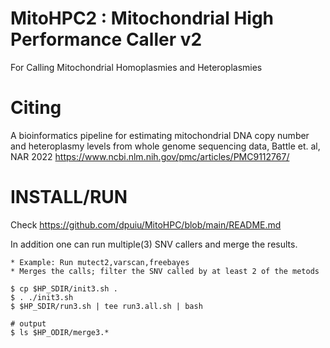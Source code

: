 # MitoHPC2 : Mitochondrial High Performance Caller v2 #

For Calling Mitochondrial Homoplasmies and Heteroplasmies

# Citing #

A bioinformatics pipeline for estimating mitochondrial DNA copy number and heteroplasmy levels from whole genome sequencing data, Battle et. al, NAR 2022
https://www.ncbi.nlm.nih.gov/pmc/articles/PMC9112767/ 

# INSTALL/RUN ##
    
Check https://github.com/dpuiu/MitoHPC/blob/main/README.md

In addition one can run multiple(3) SNV callers and merge the results.
     
    * Example: Run mutect2,varscan,freebayes    
    * Merges the calls; filter the SNV called by at least 2 of the metods
    
    $ cp $HP_SDIR/init3.sh .
    $ . ./init3.sh
    $ $HP_SDIR/run3.sh | tee run3.all.sh | bash       

    # output
    $ ls $HP_ODIR/merge3.*
